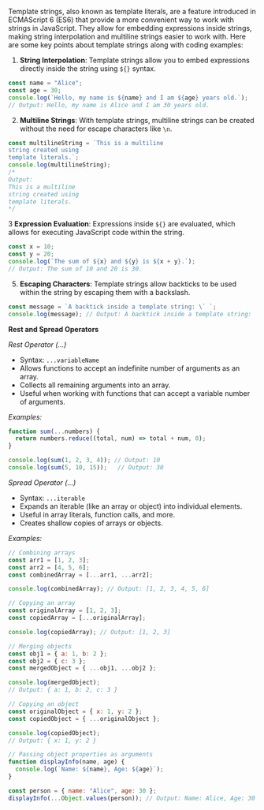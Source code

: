 Template strings, also known as template literals, are a feature introduced in ECMAScript 6 (ES6) that provide a more convenient way to work with strings in JavaScript. They allow for embedding expressions inside strings, making string interpolation and multiline strings easier to work with. Here are some key points about template strings along with coding examples:

1. **String Interpolation**: Template strings allow you to embed expressions directly inside the string using `${}` syntax.

```javascript
const name = "Alice";
const age = 30;
console.log(`Hello, my name is ${name} and I am ${age} years old.`);
// Output: Hello, my name is Alice and I am 30 years old.
```

2. **Multiline Strings**: With template strings, multiline strings can be created without the need for escape characters like `\n`.

```javascript
const multilineString = `This is a multiline
string created using
template literals.`;
console.log(multilineString);
/*
Output:
This is a multiline
string created using
template literals.
*/
```


3 **Expression Evaluation**: Expressions inside `${}` are evaluated, which allows for executing JavaScript code within the string.

```javascript
const x = 10;
const y = 20;
console.log(`The sum of ${x} and ${y} is ${x + y}.`);
// Output: The sum of 10 and 20 is 30.
```

5. **Escaping Characters**: Template strings allow backticks to be used within the string by escaping them with a backslash.

```javascript
const message = `A backtick inside a template string: \` `;
console.log(message); // Output: A backtick inside a template string: `
```


**Rest and Spread Operators**

*Rest Operator (...)*

- Syntax: `...variableName`
- Allows functions to accept an indefinite number of arguments as an array.
- Collects all remaining arguments into an array.
- Useful when working with functions that can accept a variable number of arguments.

*Examples:*

```javascript
function sum(...numbers) {
  return numbers.reduce((total, num) => total + num, 0);
}

console.log(sum(1, 2, 3, 4)); // Output: 10
console.log(sum(5, 10, 15));   // Output: 30
```

*Spread Operator (...)*

- Syntax: `...iterable`
- Expands an iterable (like an array or object) into individual elements.
- Useful in array literals, function calls, and more.
- Creates shallow copies of arrays or objects.

*Examples:*

```javascript
// Combining arrays
const arr1 = [1, 2, 3];
const arr2 = [4, 5, 6];
const combinedArray = [...arr1, ...arr2];

console.log(combinedArray); // Output: [1, 2, 3, 4, 5, 6]

// Copying an array
const originalArray = [1, 2, 3];
const copiedArray = [...originalArray];

console.log(copiedArray); // Output: [1, 2, 3]

// Merging objects
const obj1 = { a: 1, b: 2 };
const obj2 = { c: 3 };
const mergedObject = { ...obj1, ...obj2 };

console.log(mergedObject);
// Output: { a: 1, b: 2, c: 3 }

// Copying an object
const originalObject = { x: 1, y: 2 };
const copiedObject = { ...originalObject };

console.log(copiedObject);
// Output: { x: 1, y: 2 }

// Passing object properties as arguments
function displayInfo(name, age) {
  console.log(`Name: ${name}, Age: ${age}`);
}

const person = { name: "Alice", age: 30 };
displayInfo(...Object.values(person)); // Output: Name: Alice, Age: 30
```

